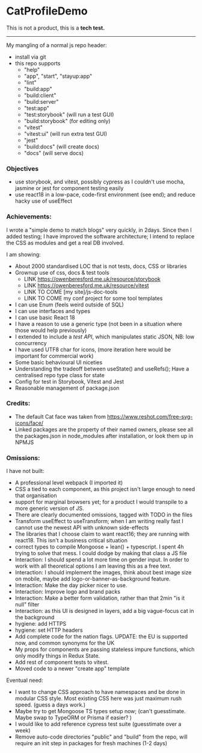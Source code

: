 # CatProfileDemo

This is not a product, this is a **tech test.**

---

My mangling of a normal js repo header:

- install via git
- this repo supports
  - "help"
  - "app", "start", "stayup:app"
  - "lint"
  - "build:app"
  - "build:client"
  - "build:server"
  - "test:app"
  - "test:storybook" (will run a test GUI)
  - "build:storybook" (for editing only)
  - "vitest"
  - "vitest:ui" (will run extra test GUI)
  - "jest"
  - "build:docs" (will create docs)
  - "docs" (will serve docs)

### Objectives

- use storybook, and vitest, possibly cypress as I couldn't use mocha, jasmine or jest for component testing easily
- use react18 in a low-pace, code-first environment (see end); and reduce hacky use of useEffect

### Achievements:

I wrote a "simple demo to match blogs" very quickly, in 2days. 
Since then I added testing; I have improved the software architecture; I intend to replace the CSS as modules and get a real DB involved.

I am showing:

- About 2000 standardised LOC that is not tests, docs, CSS or libraries
- Grownup use of css, docs & test tools
  - LINK https://owenberesford.me.uk/resource/storybook
  - LINK https://owenberesford.me.uk/resource/vitest
  - LINK TO COME [my site]/js-doc-tools
  - LINK TO COME my conf project for some tool templates
- I can use Enum (feels weird outside of SQL)
- I can use interfaces and types
- I can use basic React 18
- I have a reason to use a generic type (not been in a situation where those would help previously)
- I extended to include a _test API_, which manipulates static JSON, NB: low concurrency
- I have used UTF8 char for icons, (more iteration here would be important for commercial work)
- Some basic behavioural UI niceties
- Understanding the tradeoff between useState() and useRefs(); Have a centralised repo type class for state
- Config for test in Storybook, Vitest and Jest
- Reasonable management of package.json

### Credits:

- The default Cat face was taken from https://www.reshot.com/free-svg-icons/face/
- Linked packages are the property of their named owners, please see all the packages.json in node_modules after installation, or look them up in NPMJS

### Omissions:

I have not built:

- A professional level webpack (I imported it)
- CSS a tied to each component, as this project isn't large enough to need that organisation
- support for marginal browsers yet; for a product I would transpile to a more generic version of JS.
- There are clearly documented omissions, tagged with TODO in the files
- Transform useEffect to useTransform; when I am writing really fast I cannot use the newest API with unknown side-effects
- The libraries that I choose claim to want react16; they are running with react18. This isn't a business critical situation
- correct types to compile Mongoose + lean() + typescript. I spent 4h trying to solve that mess. I could dodge by making that class a JS file
- Interaction: I should spend a lot more time on gender input. In order to work with all theoretical options I am leaving this as a free text.
- Interaction: I should implement the images, think about best image size on mobile, maybe add logo-or-banner-as-background feature.
- Interaction: Make the day picker nicer to use.
- Interaction: Improve logo and brand packs
- Interaction: Make a better form validation, rather than that 2min "is it null" filter
- Interaction: as this UI is designed in layers, add a big vague-focus cat in the background
- hygiene: add HTTPS
- hygiene: set HTTP headers
- Add complete code for the nation flags. UPDATE: the EU is supported now, and common synonyms for the UK
- My props for components are passing stateless impure functions, which only modify things in Redux State.
- Add rest of component tests to vitest.
- Moved code to a newer "create app" template

Eventual need:

- I want to change CSS approach to have namespaces and be done in modular CSS style.  Most existing CSS here was just maximum rush speed. (guess a days work.)
- Maybe try to get Mongoose TS types setup now; (can't guesstimate. Maybe swap to TypeORM or Prisma if easier? )
- I would like to add reference cypress test suite (guesstimate over a week)
- Remove auto-code directories "public" and "build" from the repo, will require an init step in packages for fresh machines (1-2 days)
